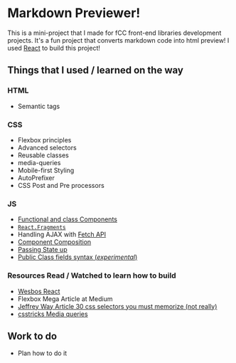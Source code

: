 # Markdown Previewer!

This is a mini-project that I made for fCC front-end libraries development projects. It's a fun project that converts markdown code into html preview!  I used [React](https://reactjs.org/) to build this project!

## Things that I used / learned on the way

### HTML
* Semantic tags

### CSS
* Flexbox principles
* Advanced selectors
* Reusable classes
* media-queries
* Mobile-first Styling
* AutoPrefixer
* CSS Post and Pre processors

### JS
* [Functional and class Components](https://reactjs.org/docs/components-and-props.html#functional-and-class-components)
* [```React.Fragments```](https://reactjs.org/docs/fragments.html)
* Handling AJAX with [Fetch API](https://developers.google.com/web/updates/2015/03/introduction-to-fetch)
* [Component Composition](https://reactjs.org/docs/components-and-props.html#composing-components)
* [Passing State up](https://reactjs.org/docs/lifting-state-up.html)
* [Public Class fields syntax (_experimental_)](https://babeljs.io/docs/en/babel-plugin-transform-class-properties/)


### Resources Read / Watched to learn how to build
* [Wesbos React](https://reactforbeginners.com/)
* Flexbox Mega Article at Medium
* [Jeffrey Way Article 30 css selectors you must memorize (not really)](https://code.tutsplus.com/tutorials/the-30-css-selectors-you-must-memorize--net-16048)
* [csstricks Media queries](https://css-tricks.com/snippets/css/media-queries-for-standard-devices/)


## Work to do
* Plan how to do it
